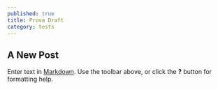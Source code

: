 ```yaml
---
published: true
title: Prova Draft
category: tests
---
```

## A New Post

Enter text in [Markdown](http://daringfireball.net/projects/markdown/). Use the toolbar above, or click the **?** button for formatting help.
